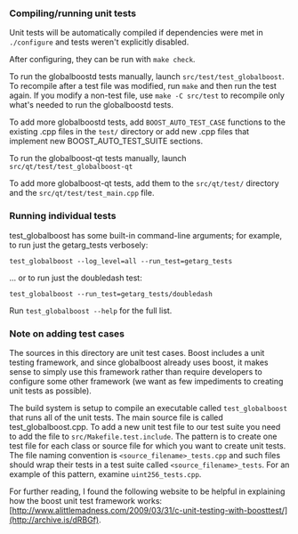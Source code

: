 ### Compiling/running unit tests

Unit tests will be automatically compiled if dependencies were met in `./configure`
and tests weren't explicitly disabled.

After configuring, they can be run with `make check`.

To run the globalboostd tests manually, launch `src/test/test_globalboost`. To recompile
after a test file was modified, run `make` and then run the test again. If you
modify a non-test file, use `make -C src/test` to recompile only what's needed
to run the globalboostd tests.

To add more globalboostd tests, add `BOOST_AUTO_TEST_CASE` functions to the existing
.cpp files in the `test/` directory or add new .cpp files that
implement new BOOST_AUTO_TEST_SUITE sections.

To run the globalboost-qt tests manually, launch `src/qt/test/test_globalboost-qt`

To add more globalboost-qt tests, add them to the `src/qt/test/` directory and
the `src/qt/test/test_main.cpp` file.

### Running individual tests

test_globalboost has some built-in command-line arguments; for
example, to run just the getarg_tests verbosely:

    test_globalboost --log_level=all --run_test=getarg_tests

... or to run just the doubledash test:

    test_globalboost --run_test=getarg_tests/doubledash

Run `test_globalboost --help` for the full list.

### Note on adding test cases

The sources in this directory are unit test cases.  Boost includes a
unit testing framework, and since globalboost already uses boost, it makes
sense to simply use this framework rather than require developers to
configure some other framework (we want as few impediments to creating
unit tests as possible).

The build system is setup to compile an executable called `test_globalboost`
that runs all of the unit tests.  The main source file is called
test_globalboost.cpp. To add a new unit test file to our test suite you need
to add the file to `src/Makefile.test.include`. The pattern is to create
one test file for each class or source file for which you want to create
unit tests.  The file naming convention is `<source_filename>_tests.cpp`
and such files should wrap their tests in a test suite
called `<source_filename>_tests`. For an example of this pattern,
examine `uint256_tests.cpp`.

For further reading, I found the following website to be helpful in
explaining how the boost unit test framework works:
[http://www.alittlemadness.com/2009/03/31/c-unit-testing-with-boosttest/](http://archive.is/dRBGf).
